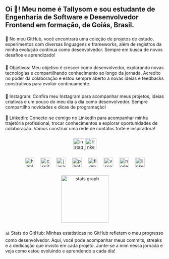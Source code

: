 <h2 align="left">Oi 👋! Meu nome é Tallysom e sou estudante de Engenharia de Software e Desenvolvedor Frontend em formação, de Goiás, Brasil.</h2>

###

<p align="left">🚀 No meu GitHub, você encontrará uma coleção de projetos de estudo, experimentos com diversas linguagens e frameworks, além de registros da minha evolução contínua como desenvolvedor. Sempre em busca de novos desafios e aprendizado!</p>

###

<p align="left">🎯 Objetivos: Meu objetivo é crescer como desenvolvedor, explorando novas tecnologias e compartilhando conhecimento ao longo da jornada. Acredito no poder da colaboração e estou sempre aberto a novas ideias e feedbacks construtivos para evoluir continuamente.</p>

###

<p align="left">📸 Instagram: Confira meu Instagram para acompanhar meus projetos, ideias criativas e um pouco do meu dia a dia como desenvolvedor. Sempre compartilho novidades e dicas de programação!<br><br>🔗 LinkedIn: Conecte-se comigo no LinkedIn para acompanhar minha trajetória profissional, trocar conhecimentos e explorar oportunidades de colaboração. Vamos construir uma rede de contatos forte e inspiradora!</p>

###

<div align="center">
  <a href="https://www.instagram.com/tallysom.dev/#" target="_blank">
    <img src="https://img.shields.io/static/v1?message=Instagram&logo=instagram&label=&color=B22222&logoColor=white&labelColor=&style=for-the-badge" height="35" alt="instagram logo"  />
  </a>
  <a href="www.linkedin.com/in/tallysomdev" target="_blank">
    <img src="https://img.shields.io/static/v1?message=LinkedIn&logo=linkedin&label=&color=1E90FF&logoColor=white&labelColor=&style=for-the-badge" height="35" alt="linkedin logo"  />
  </a>
</div>

###

<div align="center">
  <img src="https://cdn.jsdelivr.net/gh/devicons/devicon/icons/html5/html5-original.svg" height="30" alt="html5 logo"  />
  <img width="12" />
  <img src="https://cdn.jsdelivr.net/gh/devicons/devicon/icons/css3/css3-original.svg" height="30" alt="css3 logo"  />
  <img width="12" />
  <img src="https://cdn.jsdelivr.net/gh/devicons/devicon/icons/javascript/javascript-original.svg" height="30" alt="javascript logo"  />
  <img width="12" />
  <img src="https://cdn.jsdelivr.net/gh/devicons/devicon/icons/photoshop/photoshop-plain.svg" height="30" alt="photoshop logo"  />
  <img width="12" />
  <img src="https://cdn.jsdelivr.net/gh/devicons/devicon/icons/figma/figma-original.svg" height="30" alt="figma logo"  />
  <img width="12" />
  <img src="https://cdn.jsdelivr.net/gh/devicons/devicon/icons/vscode/vscode-original.svg" height="30" alt="vscode logo"  />
  <img width="12" />
  <img src="https://cdn.jsdelivr.net/gh/devicons/devicon/icons/nodejs/nodejs-original.svg" height="30" alt="nodejs logo"  />
  <img width="12" />
  <img src="https://cdn.jsdelivr.net/gh/devicons/devicon/icons/linkedin/linkedin-original.svg" height="30" alt="linkedin logo"  />
</div>

###

<div align="center">
  <img src="https://github-readme-stats.vercel.app/api?username=Tallysom&hide_title=false&hide_rank=false&show_icons=true&include_all_commits=true&count_private=true&disable_animations=false&theme=github_dark&locale=en&hide_border=false" height="150" alt="stats graph"  />
</div>

###


###

<p align="left">📊 Stats do GitHub: Minhas estatísticas no GitHub refletem o meu progresso como desenvolvedor. Aqui, você pode acompanhar meus commits, streaks e a dedicação que invisto em cada projeto. Junte-se a mim nessa jornada e veja como estou evoluindo e aprendendo a cada dia!</p>
